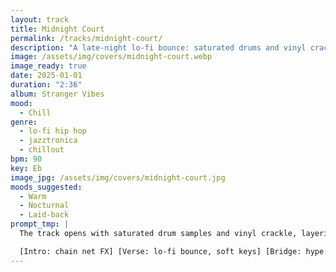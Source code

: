 ```yaml
---
layout: track
title: Midnight Court
permalink: /tracks/midnight-court/
description: "A late-night lo-fi bounce: saturated drums and vinyl crackle frame jazzy electric piano and filtered pads; a round bassline drives the groove while reverb-soaked guitar sketches hooks. The mid-section lifts, then dissolves into tape-echo haze with a fading court-side ring."
image: /assets/img/covers/midnight-court.webp
image_ready: true
date: 2025-01-01
duration: "2:36"
album: Stranger Vibes
mood:
  - Chill
genre:
  - lo-fi hip hop
  - jazztronica
  - chillout
bpm: 90
key: Eb
image_jpg: /assets/img/covers/midnight-court.jpg
moods_suggested:
  - Warm
  - Nocturnal
  - Laid-back
prompt_tmp: |
  The track opens with saturated drum samples and vinyl crackle, layering jazzy electric piano chords and filtered synth pads for warmth, A round, driving bassline propels the groove, while reverb-soaked guitar licks add melodic hooks, The beat subtly intensifies in the mid-section, then gradually decays into a hazy outro, with elements dissolving into tape echo, evoking a nostalgic, fading resonance

  [Intro: chain net FX] [Verse: lo-fi bounce, soft keys] [Bridge: hype drop] [Outro: echo ring]
---
```

